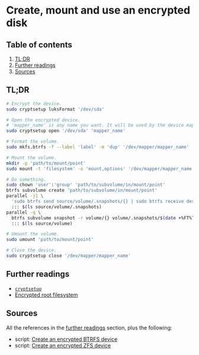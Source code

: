 # Create, mount and use an encrypted disk

## Table of contents <!-- omit in toc -->

1. [TL;DR](#tldr)
1. [Further readings](#further-readings)
1. [Sources](#sources)

## TL;DR

```sh
# Encrypt the device.
sudo cryptsetup luksFormat '/dev/sda'

# Open the encrypted device.
# 'mapper_name' is any name you want. It will be used by the device mapper.
sudo cryptsetup open '/dev/sda' 'mapper_name'

# Format the volume.
sudo mkfs.btrfs -f --label 'label' -m 'dup' '/dev/mapper/mapper_name'

# Mount the volume.
mkdir -p 'path/to/mount/point'
sudo mount -t 'filesystem' -o 'mount,options' '/dev/mapper/mapper_name' 'path/to/mount/point'

# Do something.
sudo chown 'user':'group' 'path/to/subvolume/in/mount/point'
btrfs subvolume create 'path/to/subvolume/in/mount/point'
parallel -j1 \
  'sudo btrfs send source/volume/.snapshots/{} | sudo btrfs receive destination/volume' \
  ::: $(ls source/volume/.snapshots)
parallel -q \
  btrfs subvolume snapshot -r volume/{} volume/.snapshots/$(date +%FT%T)/{} \
  ::: $(ls source/volume)

# Umount the volume.
sudo umount 'path/to/mount/point'

# Close the device.
sudo cryptsetup close '/dev/mapper/mapper_name'
```

## Further readings

- [`cryptsetup`][cryptsetup]
- [Encrypted root filesystem]

## Sources

All the references in the [further readings] section, plus the following:

- script: [Create an encrypted BTRFS device]
- script: [Create an encrypted ZFS device]

<!-- upstream -->

<!-- internal references -->

[further readings]: #further-readings

[cryptsetup]: cryptsetup.md
[encrypted root filesystem]: encrypted%20root%20filesystem.md

[create an encrypted btrfs device]: scripts/create-an-encrypted-btrfs-device.sh
[create an encrypted zfs device]: scripts/create-an-encrypted-btrfs-device.sh

<!-- external references -->

